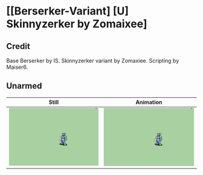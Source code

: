 # [\[Berserker-Variant\] \[U\] Skinnyzerker by Zomaixee]

## Credit

Base Berserker by IS.
Skinnyzerker variant by Zomaxiee.
Scripting by Maiser6.
	
## Unarmed

| Still | Animation |
| :---: | :-------: |
| ![Unarmed still](./Unarmed_000.png) | ![Unarmed animation](./Unarmed.gif) |
